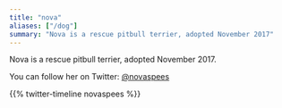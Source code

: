 ```yaml
---
title: "nova"
aliases: ["/dog"]
summary: "Nova is a rescue pitbull terrier, adopted November 2017"
---
```


Nova is a rescue pitbull terrier, adopted November 2017.

You can follow her on Twitter: [@novaspees](https://twitter.com/novaspees/)

{{% twitter-timeline novaspees %}}
